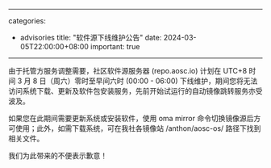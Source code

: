 
---
categories:
  - advisories
title: "软件源下线维护公告"
date: 2024-03-05T22:00:00+08:00
important: true
---


由于托管方服务调整需要，社区软件源服务器 (repo.aosc.io) 计划在 UTC+8 时间 3 月 8 日（周六）零时至早间六时 (00:00 - 06:00) 下线维护，期间您将无法访问系统下载、更新及软件包安装服务，先前开始试运行的自动镜像跳转服务亦受波及。

如果您在此期间需要更新系统或安装软件，使用 oma mirror 命令切换镜像源后方可使用；此外，如需下载系统，可在我社各镜像站 /anthon/aosc-os/ 路径下找到相关文件。

我们为此带来的不便表示歉意！
